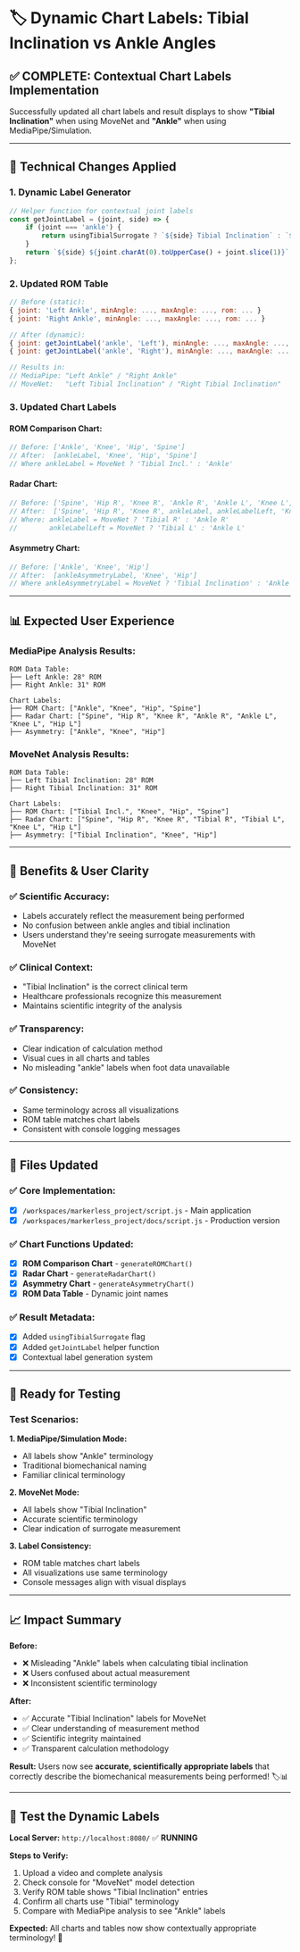 # 🏷️ Dynamic Chart Labels: Tibial Inclination vs Ankle Angles

## ✅ **COMPLETE: Contextual Chart Labels Implementation**

Successfully updated all chart labels and result displays to show **"Tibial Inclination"** when using MoveNet and **"Ankle"** when using MediaPipe/Simulation.

---

## 🔧 **Technical Changes Applied**

### **1. Dynamic Label Generator**
```javascript
// Helper function for contextual joint labels
const getJointLabel = (joint, side) => {
    if (joint === 'ankle') {
        return usingTibialSurrogate ? `${side} Tibial Inclination` : `${side} Ankle`;
    }
    return `${side} ${joint.charAt(0).toUpperCase() + joint.slice(1)}`;
};
```

### **2. Updated ROM Table**
```javascript
// Before (static):
{ joint: 'Left Ankle', minAngle: ..., maxAngle: ..., rom: ... }
{ joint: 'Right Ankle', minAngle: ..., maxAngle: ..., rom: ... }

// After (dynamic):
{ joint: getJointLabel('ankle', 'Left'), minAngle: ..., maxAngle: ..., rom: ... }
{ joint: getJointLabel('ankle', 'Right'), minAngle: ..., maxAngle: ..., rom: ... }

// Results in:
// MediaPipe: "Left Ankle" / "Right Ankle"
// MoveNet:   "Left Tibial Inclination" / "Right Tibial Inclination"
```

### **3. Updated Chart Labels**

#### **ROM Comparison Chart:**
```javascript
// Before: ['Ankle', 'Knee', 'Hip', 'Spine']
// After:  [ankleLabel, 'Knee', 'Hip', 'Spine']
// Where ankleLabel = MoveNet ? 'Tibial Incl.' : 'Ankle'
```

#### **Radar Chart:**
```javascript
// Before: ['Spine', 'Hip R', 'Knee R', 'Ankle R', 'Ankle L', 'Knee L', 'Hip L']
// After:  ['Spine', 'Hip R', 'Knee R', ankleLabel, ankleLabelLeft, 'Knee L', 'Hip L']
// Where: ankleLabel = MoveNet ? 'Tibial R' : 'Ankle R'
//        ankleLabelLeft = MoveNet ? 'Tibial L' : 'Ankle L'
```

#### **Asymmetry Chart:**
```javascript
// Before: ['Ankle', 'Knee', 'Hip']
// After:  [ankleAsymmetryLabel, 'Knee', 'Hip']
// Where ankleAsymmetryLabel = MoveNet ? 'Tibial Inclination' : 'Ankle'
```

---

## 📊 **Expected User Experience**

### **MediaPipe Analysis Results:**
```
ROM Data Table:
├── Left Ankle: 28° ROM
├── Right Ankle: 31° ROM

Chart Labels:
├── ROM Chart: ["Ankle", "Knee", "Hip", "Spine"]
├── Radar Chart: ["Spine", "Hip R", "Knee R", "Ankle R", "Ankle L", "Knee L", "Hip L"]
├── Asymmetry: ["Ankle", "Knee", "Hip"]
```

### **MoveNet Analysis Results:**
```
ROM Data Table:
├── Left Tibial Inclination: 28° ROM
├── Right Tibial Inclination: 31° ROM

Chart Labels:
├── ROM Chart: ["Tibial Incl.", "Knee", "Hip", "Spine"]
├── Radar Chart: ["Spine", "Hip R", "Knee R", "Tibial R", "Tibial L", "Knee L", "Hip L"]
├── Asymmetry: ["Tibial Inclination", "Knee", "Hip"]
```

---

## 🎯 **Benefits & User Clarity**

### **✅ Scientific Accuracy:**
- Labels accurately reflect the measurement being performed
- No confusion between ankle angles and tibial inclination
- Users understand they're seeing surrogate measurements with MoveNet

### **✅ Clinical Context:**
- "Tibial Inclination" is the correct clinical term
- Healthcare professionals recognize this measurement
- Maintains scientific integrity of the analysis

### **✅ Transparency:**
- Clear indication of calculation method
- Visual cues in all charts and tables
- No misleading "ankle" labels when foot data unavailable

### **✅ Consistency:**
- Same terminology across all visualizations
- ROM table matches chart labels
- Consistent with console logging messages

---

## 🧪 **Files Updated**

### **✅ Core Implementation:**
- [x] `/workspaces/markerless_project/script.js` - Main application
- [x] `/workspaces/markerless_project/docs/script.js` - Production version

### **✅ Chart Functions Updated:**
- [x] **ROM Comparison Chart** - `generateROMChart()`
- [x] **Radar Chart** - `generateRadarChart()`  
- [x] **Asymmetry Chart** - `generateAsymmetryChart()`
- [x] **ROM Data Table** - Dynamic joint names

### **✅ Result Metadata:**
- [x] Added `usingTibialSurrogate` flag
- [x] Added `getJointLabel` helper function
- [x] Contextual label generation system

---

## 🚀 **Ready for Testing**

### **Test Scenarios:**

**1. MediaPipe/Simulation Mode:**
- All labels show "Ankle" terminology
- Traditional biomechanical naming
- Familiar clinical terminology

**2. MoveNet Mode:**
- All labels show "Tibial Inclination" 
- Accurate scientific terminology
- Clear indication of surrogate measurement

**3. Label Consistency:**
- ROM table matches chart labels
- All visualizations use same terminology
- Console messages align with visual displays

---

## 📈 **Impact Summary**

**Before:**
- ❌ Misleading "Ankle" labels when calculating tibial inclination
- ❌ Users confused about actual measurement
- ❌ Inconsistent scientific terminology

**After:**
- ✅ Accurate "Tibial Inclination" labels for MoveNet
- ✅ Clear understanding of measurement method  
- ✅ Scientific integrity maintained
- ✅ Transparent calculation methodology

**Result:** Users now see **accurate, scientifically appropriate labels** that correctly describe the biomechanical measurements being performed! 🏷️📊

---

## 🎯 **Test the Dynamic Labels**

**Local Server:** `http://localhost:8080/` ✅ **RUNNING**

**Steps to Verify:**
1. Upload a video and complete analysis
2. Check console for "MoveNet" model detection
3. Verify ROM table shows "Tibial Inclination" entries
4. Confirm all charts use "Tibial" terminology
5. Compare with MediaPipe analysis to see "Ankle" labels

**Expected:** All charts and tables now show contextually appropriate terminology! 🎯